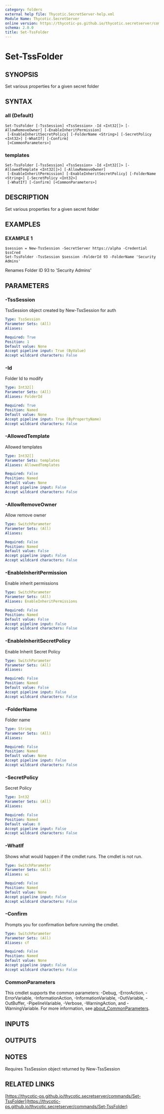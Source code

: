 ```yaml
---
category: folders
external help file: Thycotic.SecretServer-help.xml
Module Name: Thycotic.SecretServer
online version: https://thycotic-ps.github.io/thycotic.secretserver/commands/Set-TssFolder
schema: 2.0.0
title: Set-TssFolder
---
```


# Set-TssFolder

## SYNOPSIS
Set various properties for a given secret folder

## SYNTAX

### all (Default)
```
Set-TssFolder [-TssSession] <TssSession> -Id <Int32[]> [-AllowRemoveOwner] [-EnableInheritPermission]
 [-EnableInheritSecretPolicy] [-FolderName <String>] [-SecretPolicy <Int32>] [-WhatIf] [-Confirm]
 [<CommonParameters>]
```

### templates
```
Set-TssFolder [-TssSession] <TssSession> -Id <Int32[]> [-AllowedTemplate <Int32[]>] [-AllowRemoveOwner]
 [-EnableInheritPermission] [-EnableInheritSecretPolicy] [-FolderName <String>] [-SecretPolicy <Int32>]
 [-WhatIf] [-Confirm] [<CommonParameters>]
```

## DESCRIPTION
Set various properties for a given secret folder

## EXAMPLES

### EXAMPLE 1
```
$session = New-TssSession -SecretServer https://alpha -Credential $ssCred
Set-TssFolder -TssSession $session -FolderId 93 -FolderName 'Security Admins'
```

Renames Folder ID 93 to 'Security Admins'

## PARAMETERS

### -TssSession
TssSession object created by New-TssSession for auth

```yaml
Type: TssSession
Parameter Sets: (All)
Aliases:

Required: True
Position: 1
Default value: None
Accept pipeline input: True (ByValue)
Accept wildcard characters: False
```

### -Id
Folder Id to modify

```yaml
Type: Int32[]
Parameter Sets: (All)
Aliases: FolderId

Required: True
Position: Named
Default value: None
Accept pipeline input: True (ByPropertyName)
Accept wildcard characters: False
```

### -AllowedTemplate
Allowed templates

```yaml
Type: Int32[]
Parameter Sets: templates
Aliases: AllowedTemplates

Required: False
Position: Named
Default value: None
Accept pipeline input: False
Accept wildcard characters: False
```

### -AllowRemoveOwner
Allow remove owner

```yaml
Type: SwitchParameter
Parameter Sets: (All)
Aliases:

Required: False
Position: Named
Default value: False
Accept pipeline input: False
Accept wildcard characters: False
```

### -EnableInheritPermission
Enable inherit permissions

```yaml
Type: SwitchParameter
Parameter Sets: (All)
Aliases: EnableInheritPermissions

Required: False
Position: Named
Default value: False
Accept pipeline input: False
Accept wildcard characters: False
```

### -EnableInheritSecretPolicy
Enable Inherit Secret Policy

```yaml
Type: SwitchParameter
Parameter Sets: (All)
Aliases:

Required: False
Position: Named
Default value: False
Accept pipeline input: False
Accept wildcard characters: False
```

### -FolderName
Folder name

```yaml
Type: String
Parameter Sets: (All)
Aliases:

Required: False
Position: Named
Default value: None
Accept pipeline input: False
Accept wildcard characters: False
```

### -SecretPolicy
Secret Policy

```yaml
Type: Int32
Parameter Sets: (All)
Aliases:

Required: False
Position: Named
Default value: 0
Accept pipeline input: False
Accept wildcard characters: False
```

### -WhatIf
Shows what would happen if the cmdlet runs.
The cmdlet is not run.

```yaml
Type: SwitchParameter
Parameter Sets: (All)
Aliases: wi

Required: False
Position: Named
Default value: None
Accept pipeline input: False
Accept wildcard characters: False
```

### -Confirm
Prompts you for confirmation before running the cmdlet.

```yaml
Type: SwitchParameter
Parameter Sets: (All)
Aliases: cf

Required: False
Position: Named
Default value: None
Accept pipeline input: False
Accept wildcard characters: False
```

### CommonParameters
This cmdlet supports the common parameters: -Debug, -ErrorAction, -ErrorVariable, -InformationAction, -InformationVariable, -OutVariable, -OutBuffer, -PipelineVariable, -Verbose, -WarningAction, and -WarningVariable. For more information, see [about_CommonParameters](http://go.microsoft.com/fwlink/?LinkID=113216).

## INPUTS

## OUTPUTS

## NOTES
Requires TssSession object returned by New-TssSession

## RELATED LINKS

[https://thycotic-ps.github.io/thycotic.secretserver/commands/Set-TssFolder](https://thycotic-ps.github.io/thycotic.secretserver/commands/Set-TssFolder)

